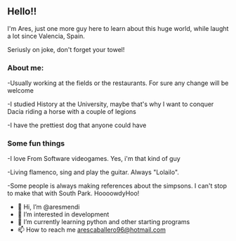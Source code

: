 ## Hello!!

I'm Ares, just one more guy here to learn about this huge world, while laught 
a lot since Valencia, Spain.


Seriusly on joke, don't forget your towel!

### About me:

-Usually working at the fields or the restaurants. For sure any change will be welcome


-I studied History at the University, maybe that's why I want to conquer Dacia 
riding a horse with a couple of legions


-I have the prettiest dog that anyone could have

### Some fun things

-I love From Software videogames. Yes, i'm that kind of guy


-Living flamenco, sing and play the guitar. Always "Lolailo".


-Some people is always making references about the simpsons. I can't stop to make that
with South Park. HoooowdyHoo!

- 👋 Hi, I’m @aresmendi
- 👀 I’m interested in development 
- 🌱 I’m currently learning python and other starting programs
- 📫 How to reach me arescaballero96@hotmail.com

<!---
aresmendi/aresmendi is a ✨ special ✨ repository because its `README.md` (this file) appears on your GitHub profile.
You can click the Preview link to take a look at your changes.
--->
